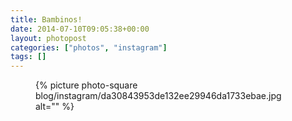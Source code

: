 ```yaml
---
title: Bambinos!
date: 2014-07-10T09:05:38+00:00
layout: photopost
categories: ["photos", "instagram"]
tags: []
---
```


<figure class="photo photo--square">
  {% picture photo-square blog/instagram/da30843953de132ee29946da1733ebae.jpg alt="" %}
</figure>


